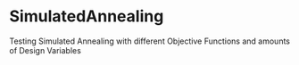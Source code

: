# SimulatedAnnealing
Testing Simulated Annealing with different Objective Functions and amounts of Design Variables
